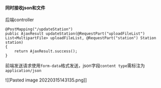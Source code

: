 #### 同时接收json和文件

后端controller
```
@PostMapping("/updateStation")  
public AjaxResult updateStation(@RequestPart("uploadFileList") List<MultipartFile> uploadFileList, @RequestPart("station") Station station)  
{  
    return AjaxResult.success();  
}
```

前端发送请求使用`form-data`格式发送，json字段`content type`需标注为`application/json`

![[Pasted image 20220315143135.png]]